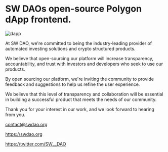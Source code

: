 # SW DAOs open-source Polygon dApp frontend.

![dapp](https://user-images.githubusercontent.com/88291140/170786095-d74c17df-17ab-4f04-8880-f3aaceeedc36.png)

At SW DAO, we're committed to being the industry-leading provider of automated investing solutions and crypto structured products.

We believe that open-sourcing our platform will increase transparency, accountability, and trust with investors and developers who seek to use our products.

By open sourcing our platform, we're inviting the community to provide feedback and suggestions to help us refine the user experience.

We believe that this level of transparency and collaboration will be essential in building a successful product that meets the needs of our community.

Thank you for your interest in our work, and we look forward to hearing from you.

contact@swdao.org

https://swdao.org

https://twitter.com/SW__DAO
